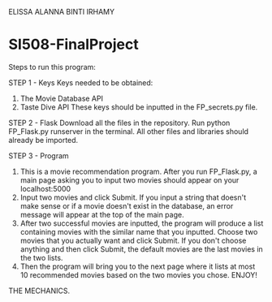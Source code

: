 ELISSA ALANNA BINTI IRHAMY
# SI508-FinalProject

Steps to run this program:

STEP 1 - Keys
Keys needed to be obtained:
1. The Movie Database API
2. Taste Dive API
These keys should be inputted in the FP_secrets.py file.

STEP 2 - Flask
Download all the files in the repository.
Run python FP_Flask.py runserver in the terminal.
All other files and libraries should already be imported.

STEP 3 - Program
1. This is a movie recommendation program. After you run FP_Flask.py, a main page asking you to input two movies should appear on your localhost:5000
2. Input two movies and click Submit. If you input a string that doesn't make sense or if a movie doesn't exist in the database, an error message will appear at the top of the main page.
3. After two successful movies are inputted, the program will produce a list containing movies with the similar name that you inputted. Choose two movies that you actually want and click Submit. If you don't choose anything and then click Submit, the default movies are the last movies in the two lists.
4. Then the program will bring you to the next page where it lists at most 10 recommended movies based on the two movies you chose.
ENJOY!

THE MECHANICS.

